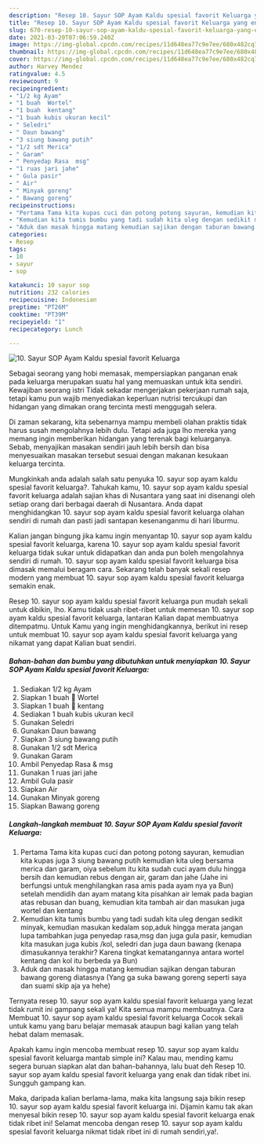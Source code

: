 ```yaml
---
description: "Resep 10. Sayur SOP Ayam Kaldu spesial favorit Keluarga yang enak dan Mudah Dibuat"
title: "Resep 10. Sayur SOP Ayam Kaldu spesial favorit Keluarga yang enak dan Mudah Dibuat"
slug: 670-resep-10-sayur-sop-ayam-kaldu-spesial-favorit-keluarga-yang-enak-dan-mudah-dibuat
date: 2021-03-20T07:06:59.240Z
image: https://img-global.cpcdn.com/recipes/11d648ea77c9e7ee/680x482cq70/10-sayur-sop-ayam-kaldu-spesial-favorit-keluarga-foto-resep-utama.jpg
thumbnail: https://img-global.cpcdn.com/recipes/11d648ea77c9e7ee/680x482cq70/10-sayur-sop-ayam-kaldu-spesial-favorit-keluarga-foto-resep-utama.jpg
cover: https://img-global.cpcdn.com/recipes/11d648ea77c9e7ee/680x482cq70/10-sayur-sop-ayam-kaldu-spesial-favorit-keluarga-foto-resep-utama.jpg
author: Harvey Mendez
ratingvalue: 4.5
reviewcount: 9
recipeingredient:
- "1/2 kg Ayam"
- "1 buah  Wortel"
- "1 buah  kentang"
- "1 buah kubis ukuran kecil"
- " Seledri"
- " Daun bawang"
- "3 siung bawang putih"
- "1/2 sdt Merica"
- " Garam"
- " Penyedap Rasa  msg"
- "1 ruas jari jahe"
- " Gula pasir"
- " Air"
- " Minyak goreng"
- " Bawang goreng"
recipeinstructions:
- "Pertama Tama kita kupas cuci dan potong potong sayuran, kemudian kita kupas juga 3 siung bawang putih kemudian kita uleg bersama merica dan garam, oiya sebelum itu kita sudah cuci ayam dulu hingga bersih dan kemudian rebus dengan air, garam dan jahe (Jahe ini berfungsi untuk menghilangkan rasa amis pada ayam nya ya Bun) setelah mendidih dan ayam matang kita pisahkan air lemak pada bagian atas rebusan dan buang, kemudian kita tambah air dan masukan juga wortel dan kentang"
- "Kemudian kita tumis bumbu yang tadi sudah kita uleg dengan sedikit minyak, kemudian masukan kedalam sop,aduk hingga merata jangan lupa tambahkan juga penyedap rasa,msg dan juga gula pasir, kemudian kita masukan juga kubis /kol, seledri dan juga daun bawang (kenapa dimasukannya terakhir? Karena tingkat kematangannya antara wortel kentang dan kol itu berbeda ya Bun)"
- "Aduk dan masak hingga matang kemudian sajikan dengan taburan bawang goreng diatasnya (Yang ga suka bawang goreng seperti saya dan suami skip aja ya hehe)"
categories:
- Resep
tags:
- 10
- sayur
- sop

katakunci: 10 sayur sop 
nutrition: 232 calories
recipecuisine: Indonesian
preptime: "PT26M"
cooktime: "PT39M"
recipeyield: "1"
recipecategory: Lunch

---
```



![10. Sayur SOP Ayam Kaldu spesial favorit Keluarga](https://img-global.cpcdn.com/recipes/11d648ea77c9e7ee/680x482cq70/10-sayur-sop-ayam-kaldu-spesial-favorit-keluarga-foto-resep-utama.jpg)

Sebagai seorang yang hobi memasak, mempersiapkan panganan enak pada keluarga merupakan suatu hal yang memuaskan untuk kita sendiri. Kewajiban seorang istri Tidak sekadar mengerjakan pekerjaan rumah saja, tetapi kamu pun wajib menyediakan keperluan nutrisi tercukupi dan hidangan yang dimakan orang tercinta mesti menggugah selera.

Di zaman  sekarang, kita sebenarnya mampu membeli olahan praktis tidak harus susah mengolahnya lebih dulu. Tetapi ada juga lho mereka yang memang ingin memberikan hidangan yang terenak bagi keluarganya. Sebab, menyajikan masakan sendiri jauh lebih bersih dan bisa menyesuaikan masakan tersebut sesuai dengan makanan kesukaan keluarga tercinta. 



Mungkinkah anda adalah salah satu penyuka 10. sayur sop ayam kaldu spesial favorit keluarga?. Tahukah kamu, 10. sayur sop ayam kaldu spesial favorit keluarga adalah sajian khas di Nusantara yang saat ini disenangi oleh setiap orang dari berbagai daerah di Nusantara. Anda dapat menghidangkan 10. sayur sop ayam kaldu spesial favorit keluarga olahan sendiri di rumah dan pasti jadi santapan kesenanganmu di hari liburmu.

Kalian jangan bingung jika kamu ingin menyantap 10. sayur sop ayam kaldu spesial favorit keluarga, karena 10. sayur sop ayam kaldu spesial favorit keluarga tidak sukar untuk didapatkan dan anda pun boleh mengolahnya sendiri di rumah. 10. sayur sop ayam kaldu spesial favorit keluarga bisa dimasak memalui beragam cara. Sekarang telah banyak sekali resep modern yang membuat 10. sayur sop ayam kaldu spesial favorit keluarga semakin enak.

Resep 10. sayur sop ayam kaldu spesial favorit keluarga pun mudah sekali untuk dibikin, lho. Kamu tidak usah ribet-ribet untuk memesan 10. sayur sop ayam kaldu spesial favorit keluarga, lantaran Kalian dapat membuatnya ditempatmu. Untuk Kamu yang ingin menghidangkannya, berikut ini resep untuk membuat 10. sayur sop ayam kaldu spesial favorit keluarga yang nikamat yang dapat Kalian buat sendiri.

<!--inarticleads1-->

##### Bahan-bahan dan bumbu yang dibutuhkan untuk menyiapkan 10. Sayur SOP Ayam Kaldu spesial favorit Keluarga:

1. Sediakan 1/2 kg Ayam
1. Siapkan 1 buah 🥕 Wortel
1. Siapkan 1 buah 🥔 kentang
1. Sediakan 1 buah kubis ukuran kecil
1. Gunakan  Seledri
1. Gunakan  Daun bawang
1. Siapkan 3 siung bawang putih
1. Gunakan 1/2 sdt Merica
1. Gunakan  Garam
1. Ambil  Penyedap Rasa &amp; msg
1. Gunakan 1 ruas jari jahe
1. Ambil  Gula pasir
1. Siapkan  Air
1. Gunakan  Minyak goreng
1. Siapkan  Bawang goreng




<!--inarticleads2-->

##### Langkah-langkah membuat 10. Sayur SOP Ayam Kaldu spesial favorit Keluarga:

1. Pertama Tama kita kupas cuci dan potong potong sayuran, kemudian kita kupas juga 3 siung bawang putih kemudian kita uleg bersama merica dan garam, oiya sebelum itu kita sudah cuci ayam dulu hingga bersih dan kemudian rebus dengan air, garam dan jahe (Jahe ini berfungsi untuk menghilangkan rasa amis pada ayam nya ya Bun) setelah mendidih dan ayam matang kita pisahkan air lemak pada bagian atas rebusan dan buang, kemudian kita tambah air dan masukan juga wortel dan kentang
1. Kemudian kita tumis bumbu yang tadi sudah kita uleg dengan sedikit minyak, kemudian masukan kedalam sop,aduk hingga merata jangan lupa tambahkan juga penyedap rasa,msg dan juga gula pasir, kemudian kita masukan juga kubis /kol, seledri dan juga daun bawang (kenapa dimasukannya terakhir? Karena tingkat kematangannya antara wortel kentang dan kol itu berbeda ya Bun)
1. Aduk dan masak hingga matang kemudian sajikan dengan taburan bawang goreng diatasnya (Yang ga suka bawang goreng seperti saya dan suami skip aja ya hehe)




Ternyata resep 10. sayur sop ayam kaldu spesial favorit keluarga yang lezat tidak rumit ini gampang sekali ya! Kita semua mampu membuatnya. Cara Membuat 10. sayur sop ayam kaldu spesial favorit keluarga Cocok sekali untuk kamu yang baru belajar memasak ataupun bagi kalian yang telah hebat dalam memasak.

Apakah kamu ingin mencoba membuat resep 10. sayur sop ayam kaldu spesial favorit keluarga mantab simple ini? Kalau mau, mending kamu segera buruan siapkan alat dan bahan-bahannya, lalu buat deh Resep 10. sayur sop ayam kaldu spesial favorit keluarga yang enak dan tidak ribet ini. Sungguh gampang kan. 

Maka, daripada kalian berlama-lama, maka kita langsung saja bikin resep 10. sayur sop ayam kaldu spesial favorit keluarga ini. Dijamin kamu tak akan menyesal bikin resep 10. sayur sop ayam kaldu spesial favorit keluarga enak tidak ribet ini! Selamat mencoba dengan resep 10. sayur sop ayam kaldu spesial favorit keluarga nikmat tidak ribet ini di rumah sendiri,ya!.

